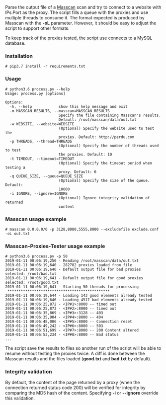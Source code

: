 Parse the output file of a [Masscan](https://github.com/robertdavidgraham/masscan) scan and try to connect to a website with IPs:Port as the proxy. The script fills a queue with the proxies and use multiple threads to consume it. 
The format expected is produced by Masscan with the **-oL** parameter. However, it should be easy to adjust the script to support other formats.

To keep track of the proxies tested, the script use connects to a MySQL database.

### Installation
```
# pip3.7 install -r requirements.txt
```
### Usage
```
# python3.6 process.py --help
Usage: process.py [options]

Options:
  -h, --help            show this help message and exit
  -m MASSCAN_RESULTS, --masscan=MASSCAN_RESULTS
                        Specify the file containing Masscan's results.
                        Default: /root/masscan/data/out.txt
  -w WEBSITE, --website=WEBSITE
                        (Optional) Specify the website used to test the
                        proxies. Default: http://perdu.com
  -p THREADS, --thread=THREADS
                        (Optional) Specify the number of threads used to test
                        the proxies. Default: 10
  -t TIMEOUT, --timeout=TIMEOUT
                        (Optional) Specify the timeout period when testing a
                        proxy. Default: 6
  -q QUEUE_SIZE, --queue=QUEUE_SIZE
                        (Optional) Specify the size of the queue. Default:
                        10000
  -i IGNORE, --ignore=IGNORE
                        (Optional) Ignore integrity validation of returned
                        content
```

### Masscan usage example
```
# masscan 0.0.0.0/0 -p 3128,8080,5555,8000 --excludefile exclude.conf -oL out.txt
```

### Masscan-Proxies-Tester usage example
```
# python3.6 process.py -p 50
2019-01-11 00:06:19,250 - Reading /root/masscan/data/out.txt
2019-01-11 00:06:19,640 - 282782 proxies loaded from file
2019-01-11 00:06:19,640 - Default output file for bad proxies selected: /root/bad.txt
2019-01-11 00:06:19,641 - Default output file for good proxies selected: /root/good.txt
2019-01-11 00:06:19,641 - Starting 50 threads for processing
 **********************************************
2019-01-11 00:06:19,644 - Loading 143 good elements already tested
2019-01-11 00:06:19,646 - Loading 4517 bad elements already tested
2019-01-11 00:06:25,872 - <IP#1>:8000 -- timed out
2019-01-11 00:06:25,873 - <IP#2>:8000 -- timed out
2019-01-11 00:06:35,869 - <IP#3>:3128 -- 403
2019-01-11 00:06:35,904 - <IP#4>:8000 -- 404
2019-01-11 00:06:48,006 - <IP#5>:8000 -- Connection reset
2019-01-11 00:06:49,242 - <IP#6>:8080 -- 503
2019-01-11 00:06:51,699 - <IP#7>:8000 -- 200 Content altered
2019-01-11 00:06:53,234 - <IP#8>:8000 -- Bad status
...
```

The script save the results to files so another run of the script will be able to resume without testing the proxies twice. A diff is done between the Masscan results and the files loaded (**good.txt** and **bad.txt** by default).

### Integrity validation

By default, the content of the page returned by a proxy (when the connection returned status code 200) will be verified for integrity by comparing the MD5 hash of the content. Specifying **-i** or **--ignore** override this validation.
